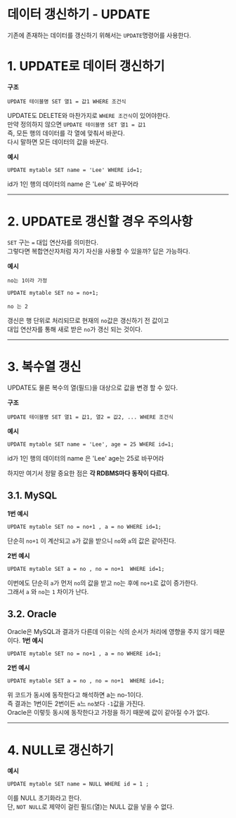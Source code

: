 데이터 갱신하기 - UPDATE
=======================
기존에 존재하는 데이터를 갱신하기 위해서는 ```UPDATE```명령어를 사용한다.  
# 1. UPDATE로 데이터 갱신하기
**구조**
```
UPDATE 테이블명 SET 열1 = 값1 WHERE 조건식 
```
UPDATE도 DELETE와 마찬가지로 ```WHERE 조건식```이 있어야한다.  
만약 정의하지 않으면 ```UPDATE 테이블명 SET 열1 = 값1 ```  
즉, 모든 행의 데이터를 각 열에 맞춰서 바꾼다.  
다시 말하면 모든 데이터의 값을 바꾼다.  
  
**예시**
```
UPDATE mytable SET name = 'Lee' WHERE id=1;  
```
id가 1인 행의 데이터의 name 은 'Lee' 로 바꾸어라

***
# 2. UPDATE로 갱신할 경우 주의사항
```SET``` 구는 ```=``` 대입 연산자를 의미한다.  
그렇다면 복합연산자처럼 자기 자신을 사용할 수 있을까? 답은 가능하다.  
  
**예시**
```
no는 1이라 가정  

UPDATE mytable SET no = no+1;
```
```
no 는 2
```
갱신은 행 단위로 처리되므로 현재의 ```no```값은 갱신하기 전 값이고  
대입 연산자를 통해 새로 받은 ```no```가 갱신 되는 것이다. 

***
# 3. 복수열 갱신
UPDATE도 물론 복수의 열(필드)을 대상으로 값을 변경 할 수 있다.  
  
**구조**
```
UPDATE 테이블명 SET 열1 = 값1, 열2 = 값2, ... WHERE 조건식 
```
**예시**
```
UPDATE mytable SET name = 'Lee', age = 25 WHERE id=1;  
```
id가 1인 행의 데이터의 name 은 'Lee' age는 25로 바꾸어라  
  
하지만 여기서 정말 중요한 점은 **각 RDBMS마다 동작이 다르다.**  

## 3.1. MySQL
**1번 예시**
```
UPDATE mytable SET no = no+1 , a = no WHERE id=1;  
```
단순히 ```no+1``` 이 계산되고 ```a```가 값을 받으니 ```no```와 ```a```의 값은 같아진다.  
  
**2번 예시**
```
UPDATE mytable SET a = no , no = no+1  WHERE id=1;  
```
이번에도 단순히 ```a```가 먼저 ```no```의 값을 받고 ```no```는 후에 ```no+1```로 값이 증가한다.  
그래서 ```a``` 와 ```no```는 ```1``` 차이가 난다.

## 3.2. Oracle
Oracle은 MySQL과 결과가 다른데 이유는 식의 순서가 처리에 영향을 주지 않기 때문이다.
**1번 예시**
```
UPDATE mytable SET no = no+1 , a = no WHERE id=1;  
```
**2번 예시**
```
UPDATE mytable SET a = no , no = no+1  WHERE id=1;  
``` 
위 코드가 동시에 동작한다고 해석하면 a는 no-1이다.    
즉 결과는 1번이든 2번이든 ```a```느 ```no```보다 ```-1```값을 가진다.  
Oracle은 이렇듯 동시에 동작한다고 가정을 하기 때문에 값이 같아질 수가 없다.     

***
# 4. NULL로 갱신하기
**예시**
```
UPDATE mytable SET name = NULL WHERE id = 1 ;
```
이를 NULL 초기화라고 한다.  
단, ```NOT NULL```로 제약이 걸린 필드(열)는 NULL 값을 넣을 수 없다.

